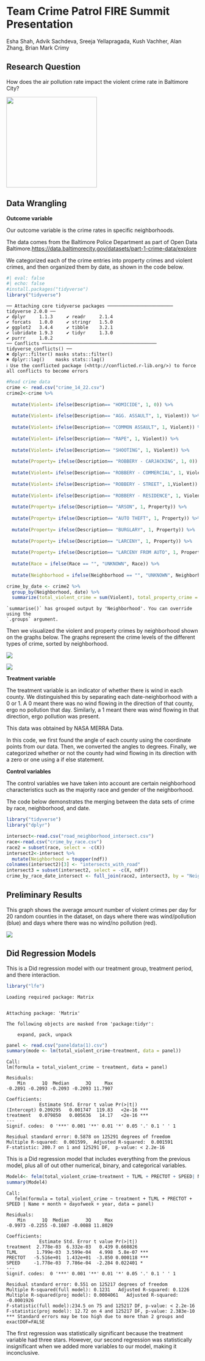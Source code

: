 # Team Crime Patrol FIRE Summit Presentation
Esha Shah, Advik Sachdeva, Sreeja Yellapragada, Kush Vachher, Alan
Zhang, Brian Mark Crimy

## Research Question

How does the air pollution rate impact the violent crime rate in
Baltimore City? 

<img src="pollutioncrime.webp" width="237" />

## Data Wrangling

**Outcome variable**

Our outcome variable is the crime rates in specific neighborhoods.

The data comes from the Baltimore Police Department as part of Open Data
Baltimore.<https://data.baltimorecity.gov/datasets/part-1-crime-data/explore>

We categorized each of the crime entries into property crimes and
violent crimes, and then organized them by date, as shown in the code
below.

``` r
#| eval: false
#| echo: false
#install.packages("tidyverse")
library("tidyverse")
```

    ── Attaching core tidyverse packages ──────────────────────── tidyverse 2.0.0 ──
    ✔ dplyr     1.1.3     ✔ readr     2.1.4
    ✔ forcats   1.0.0     ✔ stringr   1.5.0
    ✔ ggplot2   3.4.4     ✔ tibble    3.2.1
    ✔ lubridate 1.9.3     ✔ tidyr     1.3.0
    ✔ purrr     1.0.2     
    ── Conflicts ────────────────────────────────────────── tidyverse_conflicts() ──
    ✖ dplyr::filter() masks stats::filter()
    ✖ dplyr::lag()    masks stats::lag()
    ℹ Use the conflicted package (<http://conflicted.r-lib.org/>) to force all conflicts to become errors

``` r
#Read crime data
crime <- read.csv("crime_14_22.csv")
crime2<-crime %>%
  
  mutate(Violent= ifelse(Description== "HOMICIDE", 1, 0)) %>%
  
  mutate(Violent= ifelse(Description== "AGG. ASSAULT", 1, Violent)) %>%
  
  mutate(Violent= ifelse(Description== "COMMON ASSAULT", 1, Violent)) %>% 
  
  mutate(Violent= ifelse(Description== "RAPE", 1, Violent)) %>% 
  
  mutate(Violent= ifelse(Description== "SHOOTING", 1, Violent)) %>% 
  
  mutate(Property= ifelse(Description== "ROBBERY - CARJACKING", 1, 0)) %>%
  
  mutate(Violent= ifelse(Description== "ROBBERY - COMMERCIAL", 1, Violent)) %>%
  
  mutate(Violent= ifelse(Description== "ROBBERY - STREET", 1,Violent)) %>%
  
  mutate(Violent= ifelse(Description== "ROBBERY - RESIDENCE", 1, Violent)) %>%
  
  mutate(Property= ifelse(Description== "ARSON", 1, Property)) %>%
  
  mutate(Property= ifelse(Description== "AUTO THEFT", 1, Property)) %>%
  
  mutate(Property= ifelse(Description== "BURGLARY", 1, Property)) %>%
  
  mutate(Property= ifelse(Description== "LARCENY", 1, Property)) %>%
  
  mutate(Property= ifelse(Description== "LARCENY FROM AUTO", 1, Property)) %>%
  
  mutate(Race = ifelse(Race == "", "UNKNOWN", Race)) %>%
  
  mutate(Neighborhood = ifelse(Neighborhood == "", "UNKNOWN", Neighborhood))

crime_by_date <- crime2 %>%
  group_by(Neighborhood, date) %>%
  summarize(total_violent_crime = sum(Violent), total_property_crime = sum(Property))
```

    `summarise()` has grouped output by 'Neighborhood'. You can override using the
    `.groups` argument.

Then we visualized the violent and property crimes by neighborhood shown
on the graphs below. The graphs represent the crime levels of the
different types of crime, sorted by neighborhood.

![](README_files/figure-commonmark/unnamed-chunk-2-1.png)

![](README_files/figure-commonmark/unnamed-chunk-2-2.png)

**Treatment variable**

The treatment variable is an indicator of whether there is wind in each
county. We distinguished this by separating each date-neighborhood with
a 0 or 1. A 0 meant there was no wind flowing in the direction of that
county, ergo no pollution that day. Similarly, a 1 meant there was wind
flowing in that direction, ergo pollution was present.

This data was obtained by NASA MERRA Data.

In this code, we first found the angle of each county using the
coordinate points from our data. Then, we converted the angles to
degrees. Finally, we categorized whether or not the county had wind
flowing in its direction with a zero or one using a if else statement.

**Control variables**

The control variables we have taken into account are certain
neighborhood characteristics such as the majority race and gender of the
neighborhood.

The code below demonstrates the merging between the data sets of crime
by race, neighborhood, and date.

``` r
library("tidyverse")
library("dplyr")

intersect<-read.csv("road_neighborhood_intersect.csv")
race<-read.csv("crime_by_race.csv")
race2 = subset(race, select = -c(X))
intersect2<-intersect %>%
  mutate(Neighborhood = toupper(ndf))
colnames(intersect2)[3] <- "intersects_with_road"
intersect3 = subset(intersect2, select = -c(X, ndf))
crime_by_race_date_intersect <- full_join(race2, intersect3, by = "Neighborhood")
```

## Preliminary Results

This graph shows the average amount number of violent crimes per day for
20 random counties in the dataset, on days where there was
wind/pollution (blue) and days where there was no wind/no pollution
(red).

![](kush%20graph.png)

## Did Regression Models

This is a Did regression model with our treatment group, treatment
period, and there interaction.

``` r
library("lfe")
```

    Loading required package: Matrix


    Attaching package: 'Matrix'

    The following objects are masked from 'package:tidyr':

        expand, pack, unpack

``` r
panel <- read.csv("paneldata(1).csv")
summary(mode <- lm(total_violent_crime~treatment, data = panel))
```


    Call:
    lm(formula = total_violent_crime ~ treatment, data = panel)

    Residuals:
        Min      1Q  Median      3Q     Max 
    -0.2891 -0.2093 -0.2093 -0.2093 11.7907 

    Coefficients:
                Estimate Std. Error t value Pr(>|t|)    
    (Intercept) 0.209295   0.001747  119.83   <2e-16 ***
    treatment   0.079850   0.005636   14.17   <2e-16 ***
    ---
    Signif. codes:  0 '***' 0.001 '**' 0.01 '*' 0.05 '.' 0.1 ' ' 1

    Residual standard error: 0.5878 on 125291 degrees of freedom
    Multiple R-squared:  0.001599,  Adjusted R-squared:  0.001591 
    F-statistic: 200.7 on 1 and 125291 DF,  p-value: < 2.2e-16

This is a Did regression model that includes everything from the
previous model, plus all of out other numerical, binary, and categorical
variables.

``` r
Model4<- felm(total_violent_crime~treatment + TLML + PRECTOT + SPEED| Name + month + dayofweek + year, data = panel)
summary(Model4)
```


    Call:
       felm(formula = total_violent_crime ~ treatment + TLML + PRECTOT +      SPEED | Name + month + dayofweek + year, data = panel) 

    Residuals:
        Min      1Q  Median      3Q     Max 
    -0.9973 -0.2255 -0.1087 -0.0088 11.8029 

    Coefficients:
                Estimate Std. Error t value Pr(>|t|)    
    treatment  2.778e-03  6.332e-03   0.439 0.660826    
    TLML       1.799e-03  3.599e-04   4.998  5.8e-07 ***
    PRECTOT   -5.516e+01  1.432e+01  -3.850 0.000118 ***
    SPEED     -1.778e-03  7.786e-04  -2.284 0.022401 *  
    ---
    Signif. codes:  0 '***' 0.001 '**' 0.01 '*' 0.05 '.' 0.1 ' ' 1

    Residual standard error: 0.551 on 125217 degrees of freedom
    Multiple R-squared(full model): 0.1231   Adjusted R-squared: 0.1226 
    Multiple R-squared(proj model): 0.0004061   Adjusted R-squared: -0.0001926 
    F-statistic(full model):234.5 on 75 and 125217 DF, p-value: < 2.2e-16 
    F-statistic(proj model): 12.72 on 4 and 125217 DF, p-value: 2.383e-10 
    *** Standard errors may be too high due to more than 2 groups and exactDOF=FALSE

The first regression was statistically significant because the treatment
variable had three stars. However, our second regression was
statistically insignificant when we added more variables to our model,
making it inconclusive.
